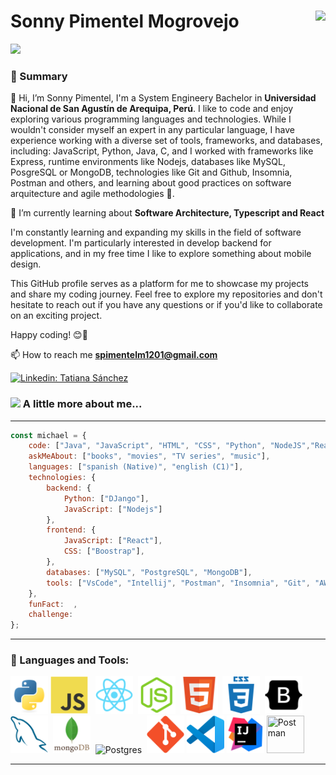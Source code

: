 <div align="left">
  <img src="https://avatars.githubusercontent.com/u/20480987?v=4" align="right" border-radius="50px" height="70">
  <h1>Sonny Pimentel Mogrovejo</h1>
  <img src="https://readme-typing-svg.herokuapp.com?size=14&color=fff&lines=Good+design+adds+value+faster+than+it+adds+cost.%7C">
</div>


### 👾 Summary

👋 Hi, I’m Sonny Pimentel, I'm a System Engineery Bachelor in **Universidad Nacional de San Agustín de Arequipa, Perú**. I like to code and enjoy exploring various programming languages and technologies. While I wouldn't consider myself an expert in any particular language, I have experience working with a diverse set of tools, frameworks, and databases, including: JavaScript, Python, Java, C, and I worked with frameworks like Express, runtime environments like Nodejs, databases like MySQL, PosgreSQL or MongoDB, technologies like Git and Github, Insomnia, Postman and others, and learning about good practices on software arquitecture and agile methodologies 👀.

🌱 I’m currently learning about **Software Architecture, Typescript and React**

I'm constantly learning and expanding my skills in the field of software development. I'm particularly interested in develop backend for applications, and in my free time I like to explore something about mobile design.

This GitHub profile serves as a platform for me to showcase my projects and share my coding journey. Feel free to explore my repositories and don't hesitate to reach out if you have any questions or if you'd like to collaborate on an exciting project.

Happy coding! 😊🚀

📫 How to reach me **spimentelm1201@gmail.com**

[![Linkedin: Tatiana Sánchez](https://img.shields.io/badge/LinkedIn-pink?style=for-the-badge&logo=linkedin&logoColor=black)](https://www.linkedin.com/in/sonny-pimentel-a02a13170/)


### <img src="https://media4.giphy.com/media/HscDLzkO8EOTmgkhQP/giphy.gif?cid=ecf05e47xw0fengzcmfo5rttp58gslx8arw113uspyl98m7c&ep=v1_gifs_search&rid=giphy.gif&ct=g" width="50"> A little more about me...  

---

```javascript
const michael = {
    code: ["Java", "JavaScript", "HTML", "CSS", "Python", "NodeJS","React"],
    askMeAbout: ["books", "movies", "TV series", "music"],
    languages: ["spanish (Native)", "english (C1)"],
    technologies: {
        backend: {
            Python: ["DJango"],
            JavaScript: ["Nodejs"]
        },
        frontend: {
            JavaScript: ["React"],
            CSS: ["Boostrap"],
        },
        databases: ["MySQL", "PostgreSQL", "MongoDB"],
        tools: ["VsCode", "Intellij", "Postman", "Insomnia", "Git", "AWS"]
    },
    funFact:  ,
    challenge: 
};
```
---

<div align="left">
    <h3>🔨 Languages and Tools:</h3>
    <div>
        <img src="https://github.com/devicons/devicon/blob/master/icons/python/python-original.svg" title="Python" **alt="Python" width="60" height="60"/>
        <img src="https://github.com/devicons/devicon/blob/master/icons/javascript/javascript-original.svg" title="JavaScript" alt="JavaScript" width="60" height="60"/>&nbsp;&nbsp;
      <img src="https://github.com/devicons/devicon/blob/master/icons/react/react-original.svg" title="React" alt="React" width="60" height="60"/>&nbsp;
        <img src="https://github.com/devicons/devicon/blob/master/icons/nodejs/nodejs-plain.svg" title="NodeJs" alt="NodeJs" width="60" height="60"/>&nbsp;
        <img src="https://github.com/devicons/devicon/blob/master/icons/html5/html5-original.svg" title="HTML5" alt="HTML" width="60" height="60"/>&nbsp;
        <img src="https://github.com/devicons/devicon/blob/master/icons/css3/css3-plain-wordmark.svg"  title="CSS3" alt="CSS" width="60" height="60"/>&nbsp;
        <img src="https://github.com/devicons/devicon/blob/master/icons/bootstrap/bootstrap-plain.svg" title="Bootstrap" alt="Bootstrap" width="60" height="60"/>&nbsp;
        <img src="https://github.com/devicons/devicon/blob/master/icons/mysql/mysql-plain.svg" title="MySQL"  alt="MySQL" width="60" height="60"/>&nbsp;
        <img src="https://github.com/devicons/devicon/blob/master/icons/mongodb/mongodb-original-wordmark.svg" title="Mongo DB"  alt="Mongo DB" width="60" height="60"/>&nbsp;
        <img src="https://github.com/postgres.png?size=40" title="Postgres"  alt="Postgres" width="60" height="60"/>&nbsp;
        <img src="https://github.com/devicons/devicon/blob/master/icons/git/git-plain.svg" title="Git" **alt="Git" width="60" height="60"/>
        <img src="https://github.com/devicons/devicon/blob/master/icons/vscode/vscode-original.svg" title="VsCode" **alt="VsCode" width="60" height="60"/>
      <img src="https://github.com/devicons/devicon/blob/master/icons/intellij/intellij-original.svg" title="IntelliJ" **alt="IntelliJ" width="60" height="60"/>
      <img src="https://github.com/postmanlabs.png" title="Postman" **alt="Postman" width="60" height="60"/>
     </div>
</div>

---
